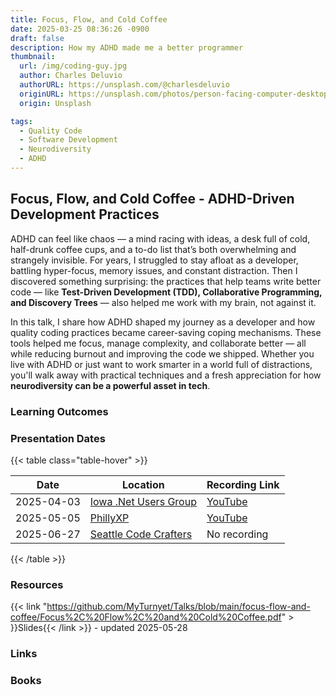 ```yaml
---
title: Focus, Flow, and Cold Coffee
date: 2025-03-25 08:36:26 -0900
draft: false
description: How my ADHD made me a better programmer
thumbnail:
  url: /img/coding-guy.jpg
  author: Charles Deluvio
  authorURL: https://unsplash.com/@charlesdeluvio
  originURL: https://unsplash.com/photos/person-facing-computer-desktop-pjAH2Ax4uWk
  origin: Unsplash

tags:
  - Quality Code
  - Software Development
  - Neurodiversity
  - ADHD
---
```


## Focus, Flow, and Cold Coffee - ADHD-Driven Development Practices

ADHD can feel like chaos — a mind racing with ideas, a desk full of cold, half-drunk coffee cups, and a to-do list
that’s both overwhelming and strangely invisible. For years, I struggled to stay afloat as a developer, battling
hyper-focus, memory issues, and constant distraction. Then I discovered something surprising: the practices that help
teams write better code — like **Test-Driven Development (TDD), Collaborative Programming, and Discovery Trees** — also
helped me work with my brain, not against it.

In this talk, I share how ADHD shaped my journey as a developer and how quality coding practices became career-saving
coping mechanisms. These tools helped me focus, manage complexity, and collaborate better — all while reducing burnout
and improving the code we shipped. Whether you live with ADHD or just want to work smarter in a world full of
distractions, you'll walk away with practical techniques and a fresh appreciation for how **neurodiversity can be a
powerful asset in tech**.

### Learning Outcomes

### Presentation Dates

{{< table class="table-hover" >}}

| Date       | Location                                                                                                                       | Recording Link                                                   |
|------------|--------------------------------------------------------------------------------------------------------------------------------|------------------------------------------------------------------|
| 2025-04-03 | [Iowa .Net Users Group](https://www.meetup.com/iadnug)                                                                         | [YouTube](https://www.youtube.com/watch?v=q2CNYyEETwg)           |
| 2025-05-05 | [PhillyXP](https://www.meetup.com/phillyxp/events/307822780/)                                                                  | [YouTube](https://youtu.be/5sEXqSEswtw?si=dS2xbQadHQkSYbP8&t=16) |
| 2025-06-27 | [Seattle Code Crafters](https://www.meetup.com/seattle-software-craftsmanship/events/305869154/?eventOrigin=group_events_list) | No recording                                                     |

{{< /table >}}

### Resources

{{<
link "https://github.com/MyTurnyet/Talks/blob/main/focus-flow-and-coffee/Focus%2C%20Flow%2C%20and%20Cold%20Coffee.pdf" >
}}Slides{{< /link >}} - updated 2025-05-28

### Links

### Books

